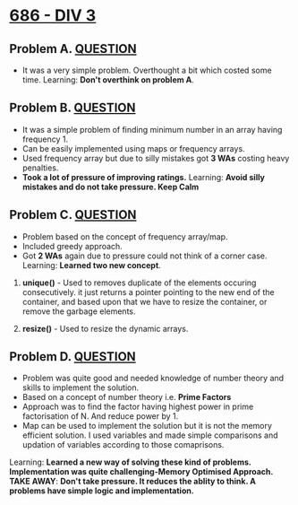# [686 - DIV 3](https://codeforces.com/contest/1454)

## Problem A. [QUESTION](https://codeforces.com/contest/1454/problem/A)

- It was a very simple problem. Overthought a bit which costed some time.
Learning: **Don't overthink on problem A**.

## Problem B. [QUESTION](https://codeforces.com/contest/1454/problem/B)

- It was a simple problem of finding minimum number in an array having frequency 1.
- Can be easily implemented using maps or frequency arrays.
- Used frequency array but due to silly mistakes got **3 WAs** costing heavy penalties.
- **Took a lot of pressure of improving ratings.**
Learning: **Avoid silly mistakes and do not take pressure. Keep Calm**

## Problem C. [QUESTION](https://codeforces.com/contest/1454/problem/C)

- Problem based on the concept of frequency array/map. 
- Included greedy approach.
- Got **2 WAs** again due to pressure could not think of a corner case.
Learning: **Learned two new concept**.
1. **unique()** - Used to removes duplicate of the elements occuring consecutively.
              it just returns a pointer pointing to the new end of the container, and 
              based upon that we have to resize the container, or remove the garbage elements.
                      
2. **resize()** - Used to resize the dynamic arrays.

## Problem D. [QUESTION](https://codeforces.com/contest/1454/problem/D)

- Problem was quite good and needed knowledge of number theory and skills to implement the solution.
- Based on a concept of number theory i.e. **Prime Factors**
- Approach was to find the factor having highest power in prime factorisation of N. And reduce power by 1.
- Map can be used to implement the solution but it is not the memory efficient solution. I used variables and made simple comparisons and 
  updation of variables according to those comaprisons.<br>

Learning: **Learned a new way of solving these kind of problems. Implementation was quite challenging-Memory Optimised Approach.**
<br>
**TAKE AWAY**: **Don't take pressure. It reduces the ablity to think. A problems have simple logic and implementation.**


